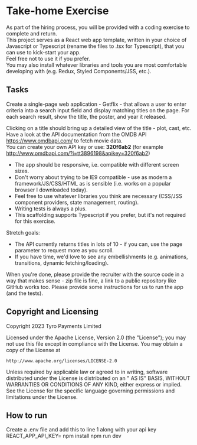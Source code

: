 # Take-home Exercise
As part of the hiring process, you will be provided with a coding exercise to complete and return.  
This project serves as a React web app template, written in your choice of Javascript or Typescript (rename the files to .tsx for Typescript), that you can use to kick-start your app.    
Feel free not to use it if you prefer.  
You may also install whatever libraries and tools you are most comfortable developing with (e.g. Redux, Styled Components/JSS, etc.).  

## Tasks
Create a single-page web application - Getflix - that allows a user to enter criteria into a search input field and display matching titles on the page. For each search result, show the title, the poster, and year it released.

Clicking on a title should bring up a detailed view of the title - plot, cast, etc.  
Have a look at the API documentation from the OMDB API https://www.omdbapi.com/ to fetch movie data.  
You can create your own API key or use: **320f6ab2** (for example http://www.omdbapi.com/?i=tt3896198&apikey=320f6ab2)
* The app should be responsive, i.e. compatible with different screen sizes.
* Don't worry about trying to be IE9 compatible - use as modern a framework/JS/CSS/HTML as is sensible (i.e. works on a popular browser I downloaded today).
* Feel free to use whatever libraries you think are necessary (CSS/JSS component providers, state management, routing).
* Writing tests is always a plus.
* This scaffolding supports Typescript if you prefer, but it's not required for this exercise.

Stretch goals:
* The API currently returns titles in lots of 10 - if you can, use the page parameter to request more as you scroll.
* If you have time, we'd love to see any embellishments (e.g. animations, transitions, dynamic fetching/loading).

When you're done, please provide the recruiter with the source code in a way that makes sense - zip file is fine, a link to a public repository like GitHub works too. Please provide some instructions for us to run the app (and the tests).

## Copyright and Licensing

Copyright 2023 Tyro Payments Limited

Licensed under the Apache License, Version 2.0 (the "License"); you may not use this file except in compliance with the
License. You may obtain a copy of the License at

    http://www.apache.org/licenses/LICENSE-2.0

Unless required by applicable law or agreed to in writing, software distributed under the License is distributed on an "
AS IS" BASIS, WITHOUT WARRANTIES OR CONDITIONS OF ANY KIND, either express or implied. See the License for the specific
language governing permissions and limitations under the License.

## How to run

Create a .env file and add this to line 1 along with your api key REACT_APP_API_KEY=
npm install
npm run dev
